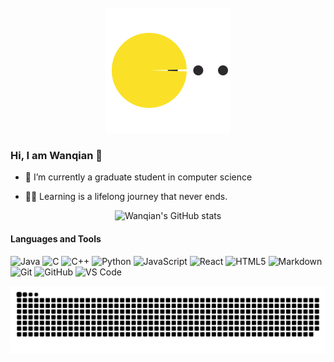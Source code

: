 <!-- ### Hi there 👋 -->

<!--
**wanqian-chen/wanqian-chen** is a ✨ _special_ ✨ repository because its `README.md` (this file) appears on your GitHub profile.

Here are some ideas to get you started:

- 🔭 I’m currently working on ...
- 🌱 I’m currently learning ...
- 👯 I’m looking to collaborate on ...
- 🤔 I’m looking for help with ...
- 💬 Ask me about ...
- 📫 How to reach me: ...
- 😄 Pronouns: ...
- ⚡ Fun fact: ...
-->

<div align="center">
 <br>
  <img src="https://raw.githubusercontent.com/Aniket965/Aniket965/master/pacman.svg?sanitize=true" width="200" height="200">
 <br>
</div>

### Hi, I am Wanqian 👋

- 🔭 I’m currently a graduate student in computer science
<!-- - 🌱 I’m currently learning  -->
- 💪🏼 Learning is a lifelong journey that never ends.

<div align="center">
   <img src="https://stats-wanqian-chen.vercel.app/api?username=wanqian-chen&show_icons=true&theme=radical&count_private=true&hide_border=true&bg_color=ffffff00" alt="Wanqian's GitHub stats">
</div>

#### Languages and Tools

![Java](http://img.shields.io/badge/-Java-5B4638?style=flat-square&logo=java&logoColor=ffffff)
![C](http://img.shields.io/badge/-C-A8B9CC?style=flat-square&logo=c&logoColor=ffffff)
![C++](https://img.shields.io/badge/-C++-000000?style=flat&logo=c%2B%2B)
![Python](http://img.shields.io/badge/-Python-3776AB?style=flat-square&logo=python&logoColor=ffffff)
![JavaScript](https://img.shields.io/badge/-JavaScript-%23F7DF1C?style=flat-square&logo=javascript&logoColor=000000&labelColor=%23F7DF1C&color=%23FFCE5A)
![React](https://img.shields.io/badge/-React-61DAFB?style=flat-square&logo=react&logoColor=ffffff)
![HTML5](https://img.shields.io/badge/-HTML5-%23E44D27?style=flat-square&logo=html5&logoColor=ffffff)
![Markdown](https://img.shields.io/badge/-Markdown-000000?style=flat-square&logo=markdown)
![Git](https://img.shields.io/badge/-Git-%23F05032?style=flat-square&logo=git&logoColor=%23ffffff)
![GitHub](https://img.shields.io/badge/-GitHub-181717?style=flat-square&logo=github)
![VS Code](http://img.shields.io/badge/-VS%20Code-007ACC?style=flat-square&logo=visual-studio-code&logoColor=ffffff)

<img align="center" src="https://raw.githubusercontent.com/wanqian-chen/wanqian-chen/master/github-contribution-grid-snake-dark.svg" />
